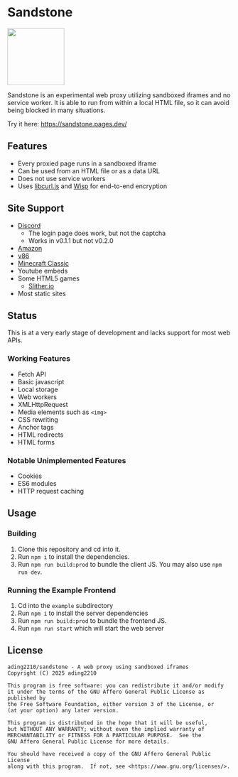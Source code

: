 # Sandstone

[<img src="https://upload.wikimedia.org/wikipedia/commons/a/af/USDA_Mineral_Sandstone_93c3955.jpg?20050520171627" height="128px">](https://commons.wikimedia.org/wiki/File:USDA_Mineral_Sandstone_93c3955.jpg)

Sandstone is an experimental web proxy utilizing sandboxed iframes and no service worker. It is able to run from within a local HTML file, so it can avoid being blocked in many situations.

Try it here: https://sandstone.pages.dev/

## Features
- Every proxied page runs in a sandboxed iframe
- Can be used from an HTML file or as a data URL
- Does not use service workers
- Uses [libcurl.js](https://www.npmjs.com/package/libcurl.js) and [Wisp](https://github.com/MercuryWorkshop/wisp-protocol) for end-to-end encryption

## Site Support
- [Discord](https://discord.com/app)
  - The login page does work, but not the captcha
  - Works in v0.1.1 but not v0.2.0
- [Amazon](https://www.amazon.com/)
- [v86](https://copy.sh/v86/)
- [Minecraft Classic](https://classic.minecraft.net/)
- Youtube embeds
- Some HTML5 games
  - [Slither.io](https://slither.io/)
- Most static sites

## Status
This is at a very early stage of development and lacks support for most web APIs. 

### Working Features
- Fetch API
- Basic javascript
- Local storage
- Web workers
- XMLHttpRequest
- Media elements such as `<img>`
- CSS rewriting
- Anchor tags 
- HTML redirects
- HTML forms

### Notable Unimplemented Features
- Cookies
- ES6 modules
- HTTP request caching

## Usage
### Building
1. Clone this repository and cd into it.
2. Run `npm i` to install the dependencies.
3. Run `npm run build:prod` to bundle the client JS. You may also use `npm run dev`.

### Running the Example Frontend
1. Cd into the `example` subdirectory
2. Run `npm i` to install the server dependencies
3. Run `npm run build:prod` to bundle the frontend JS.
4. Run `npm run start` which will start the web server

## License
```
ading2210/sandstone - A web proxy using sandboxed iframes 
Copyright (C) 2025 ading2210

This program is free software: you can redistribute it and/or modify
it under the terms of the GNU Affero General Public License as published by
the Free Software Foundation, either version 3 of the License, or
(at your option) any later version.

This program is distributed in the hope that it will be useful,
but WITHOUT ANY WARRANTY; without even the implied warranty of
MERCHANTABILITY or FITNESS FOR A PARTICULAR PURPOSE.  See the
GNU Affero General Public License for more details.

You should have received a copy of the GNU Affero General Public License
along with this program.  If not, see <https://www.gnu.org/licenses/>.
```